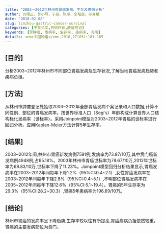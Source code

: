 ```yaml
---
title: "2003～2012年林州市胃癌发病、生存及患病分析"
author: 刘曙正，曹小琴，于亮，陈琼，全培良，孙喜斌
date: "2018-02-08"
slug: linzhou-gastric-cancer-survival
categories: [中文论文,共同作者,肿瘤登记]
keywords: [胃肿瘤, 发病率, 生存率, 患病率, 河南]
details: <em>中国肿瘤</em>,2018,27(03):181-185
---
```

## [目的]
分析2003~2012年林州市不同部位胃癌发病及生存状况,了解当地胃癌发病趋势和疾病负担。

## [方法]
从林州市肿瘤登记处抽取2003~2012年全部胃癌发病个案记录和人口数据,计算不同性别、部位的胃癌发病率。按世界标准人口（Segi’s）年龄构成计算世界人口结构标化发病率（世标率）。采用Joinpoint模型对2003~2012年胃癌的世标率进行回归分析。应用Kaplan-Meier方法计算5年生存率。

## [结果]
2003~2012年间,林州市胃癌新发病例7591例,发病率为73.87/10万,其中贲门癌新发病例4948例,占65.18%。2003年林州市胃癌世标率为78.67/10万,2012年世标率为69.83/10万,世标率下降了11.23%。Joinpoint模型回归分析结果显示,胃癌发病率在2003~2012年间每年下降1.2%（95%CI:0.4~2.1）,女性胃癌发病率在2003~2012年间每年下降2.8%（95%CI:0.4~5.1）,不明部位胃癌发病率在2005~2012年间每年下降12.6%（95%CI:5.1~19.4）。胃癌的5年生存率为29.3%（95%CI:28.2~30.3）,胃癌5年患病率为196.89/10万。

## [结论]
林州市胃癌的发病率呈下降趋势,生存率较以往有所提高,胃癌疾病负担依然较重。胃癌的主要发病部位为贲门。